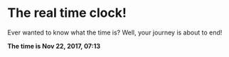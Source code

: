 # The real time clock!

Ever wanted to know what the time is? Well, your journey is about to end!

**The time is Nov 22, 2017, 07:13**